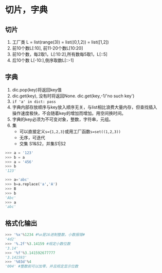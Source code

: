 # 切片，字典

## 切片

1. 工厂类 L = list(range(3)) = list((0,1,2)) = list([1,2])
2. 前10个数L[:10], 前11-20个数L[10:20]
3. 前10个数，每2取1，L[:10:2],所有数每5取1，L[::5]
4. 后10个数 L[-10:],倒序取数L[::-1]

## 字典

1. dic.pop(key)将返回key值
2. dic.get(key), 没有时将返回None. dic.get(key,-1/'no such key')
3. `if 'a' in dict: pass`
4. 字典内部存放顺序与key放入顺序无关，与list相比浪费大量内存，但查找插入操作速度极快，不会随着key的增加而增加。用空间换时间。
5. 字典的key必须为不可变对象，整数，字符串，元组。
6. 集
   - 可以直接定义`s={1,2,3}`或用工厂函数`s=set((1,2,3))`
   - 无序，可迭代
   - 交集 S1&S2，并集S1|S2

```python
>>> a = '123'
>>> b = a
>>> a = '456'
>>> b
'123'

>>> a='abc'
>>> b=a.replace('a','A')
>>> B
>>> b
'Abc'
>>> a
'abc'
```

## 格式化输出

```python
>>> '%x'%1234 #%x是16进制整数，小数报错#
'4d2' 
>>> '%.2f'%3.14159 #规定小数位数
'3.14'
>>> '%f'%3.141592677777
'3.141593'
>>> '%03d'%4
'004' #整数前可以加零，并且规定显示位数
```

